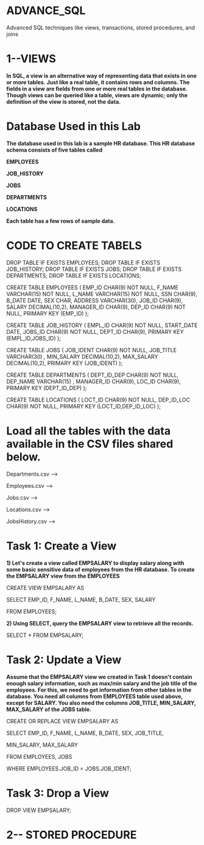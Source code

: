 # ADVANCE_SQL
Advanced SQL techniques like views, transactions, stored procedures, and joins 


# 1--VIEWS

**In SQL, a view is an alternative way of representing data that exists in one or more tables. Just like a real table, it contains rows and columns. The fields in a view are fields from one or more real tables in the database. Though views can be queried like a table, views are dynamic; only the definition of the view is stored, not the data.**


# Database Used in this Lab

**The database used in this lab is a sample HR database. This HR database schema consists of five tables called**

**EMPLOYEES**

**JOB_HISTORY**

**JOBS**

**DEPARTMENTS**

**LOCATIONS**

**Each table has a few rows of sample data.**


# CODE TO CREATE TABELS 

DROP TABLE IF EXISTS EMPLOYEES;
DROP TABLE IF EXISTS JOB_HISTORY;
DROP TABLE IF EXISTS JOBS;
DROP TABLE IF EXISTS DEPARTMENTS;
DROP TABLE IF EXISTS LOCATIONS;



CREATE TABLE EMPLOYEES (
                          EMP_ID CHAR(9) NOT NULL,
                          F_NAME VARCHAR(15) NOT NULL,
                          L_NAME VARCHAR(15) NOT NULL,
                          SSN CHAR(9),
                          B_DATE DATE,
                          SEX CHAR,
                          ADDRESS VARCHAR(30),
                          JOB_ID CHAR(9),
                          SALARY DECIMAL(10,2),
                          MANAGER_ID CHAR(9),
                          DEP_ID CHAR(9) NOT NULL,
                          PRIMARY KEY (EMP_ID)
                        );

CREATE TABLE JOB_HISTORY (
                            EMPL_ID CHAR(9) NOT NULL,
                            START_DATE DATE,
                            JOBS_ID CHAR(9) NOT NULL,
                            DEPT_ID CHAR(9),
                            PRIMARY KEY (EMPL_ID,JOBS_ID)
                          );

CREATE TABLE JOBS (
                    JOB_IDENT CHAR(9) NOT NULL,
                    JOB_TITLE VARCHAR(30) ,
                    MIN_SALARY DECIMAL(10,2),
                    MAX_SALARY DECIMAL(10,2),
                    PRIMARY KEY (JOB_IDENT)
                  );

CREATE TABLE DEPARTMENTS (
                            DEPT_ID_DEP CHAR(9) NOT NULL,
                            DEP_NAME VARCHAR(15) ,
                            MANAGER_ID CHAR(9),
                            LOC_ID CHAR(9),
                            PRIMARY KEY (DEPT_ID_DEP)
                          );

CREATE TABLE LOCATIONS (
                          LOCT_ID CHAR(9) NOT NULL,
                          DEP_ID_LOC CHAR(9) NOT NULL,
                          PRIMARY KEY (LOCT_ID,DEP_ID_LOC)
                        );


# Load all the tables with the data available in the CSV files shared below.

Departments.csv --> [](https://cf-courses-data.s3.us.cloud-object-storage.appdomain.cloud/IBMDeveloperSkillsNetwork-DB0201EN-SkillsNetwork/labs/Labs_Coursera_V5/datasets/HR_Database/Departments.csv)

Employees.csv --> [](https://cf-courses-data.s3.us.cloud-object-storage.appdomain.cloud/IBMDeveloperSkillsNetwork-DB0201EN-SkillsNetwork/labs/MySQL/week2/data/Employees_updated.csv)

Jobs.csv --> [](https://cf-courses-data.s3.us.cloud-object-storage.appdomain.cloud/IBMDeveloperSkillsNetwork-DB0201EN-SkillsNetwork/labs/Labs_Coursera_V5/datasets/HR_Database/Jobs.csv)

Locations.csv --> [](https://cf-courses-data.s3.us.cloud-object-storage.appdomain.cloud/IBMDeveloperSkillsNetwork-DB0201EN-SkillsNetwork/labs/Labs_Coursera_V5/datasets/HR_Database/Locations.csv)

JobsHistory.csv --> [](https://cf-courses-data.s3.us.cloud-object-storage.appdomain.cloud/IBMDeveloperSkillsNetwork-DB0201EN-SkillsNetwork/labs/MySQL/week2/data/JobsHistory.csv)

# Task 1: Create a View

**1)  Let's create a view called EMPSALARY to display salary along with some basic sensitive data of employees from the HR database. To create the EMPSALARY view from the EMPLOYEES**

CREATE VIEW EMPSALARY AS

SELECT EMP_ID, F_NAME, L_NAME, B_DATE, SEX, SALARY

FROM EMPLOYEES;

**2)  Using SELECT, query the EMPSALARY view to retrieve all the records.**

SELECT * FROM EMPSALARY;


# Task 2: Update a View

**Assume that the EMPSALARY view we created in Task 1 doesn't contain enough salary information, such as max/min salary and the job title of the employees. For this, we need to get information from other tables in the database. You need all columns from EMPLOYEES table used above, except for SALARY. You also need the columns JOB_TITLE, MIN_SALARY, MAX_SALARY of the JOBS table.**

CREATE OR REPLACE VIEW EMPSALARY AS

SELECT EMP_ID, F_NAME, L_NAME, B_DATE, SEX, JOB_TITLE,

MIN_SALARY, MAX_SALARY

FROM EMPLOYEES, JOBS

WHERE EMPLOYEES.JOB_ID = JOBS.JOB_IDENT;

# Task 3: Drop a View


DROP VIEW EMPSALARY;



# 2-- STORED PROCEDURE 












